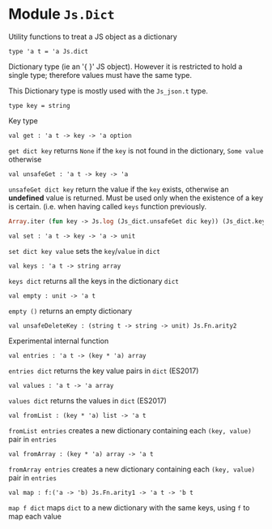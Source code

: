 
# Module `Js.Dict`

Utility functions to treat a JS object as a dictionary

```
type 'a t = 'a Js.dict
```
Dictionary type (ie an '{ }' JS object). However it is restricted to hold a single type; therefore values must have the same type.

This Dictionary type is mostly used with the `Js_json.t` type.

```
type key = string
```
Key type

```
val get : 'a t -> key -> 'a option
```
`get dict key` returns `None` if the `key` is not found in the dictionary, `Some value` otherwise

```
val unsafeGet : 'a t -> key -> 'a
```
`unsafeGet dict key` return the value if the `key` exists, otherwise an **undefined** value is returned. Must be used only when the existence of a key is certain. (i.e. when having called `keys` function previously.

```ocaml
Array.iter (fun key -> Js.log (Js_dict.unsafeGet dic key)) (Js_dict.keys dict)
```
```
val set : 'a t -> key -> 'a -> unit
```
`set dict key value` sets the `key`/`value` in `dict`

```
val keys : 'a t -> string array
```
`keys dict` returns all the keys in the dictionary `dict`

```
val empty : unit -> 'a t
```
`empty ()` returns an empty dictionary

```
val unsafeDeleteKey : (string t -> string -> unit) Js.Fn.arity2
```
Experimental internal function

```
val entries : 'a t -> (key * 'a) array
```
`entries dict` returns the key value pairs in `dict` (ES2017)

```
val values : 'a t -> 'a array
```
`values dict` returns the values in `dict` (ES2017)

```
val fromList : (key * 'a) list -> 'a t
```
`fromList entries` creates a new dictionary containing each `(key, value)` pair in `entries`

```
val fromArray : (key * 'a) array -> 'a t
```
`fromArray entries` creates a new dictionary containing each `(key, value)` pair in `entries`

```
val map : f:('a -> 'b) Js.Fn.arity1 -> 'a t -> 'b t
```
`map f dict` maps `dict` to a new dictionary with the same keys, using `f` to map each value
